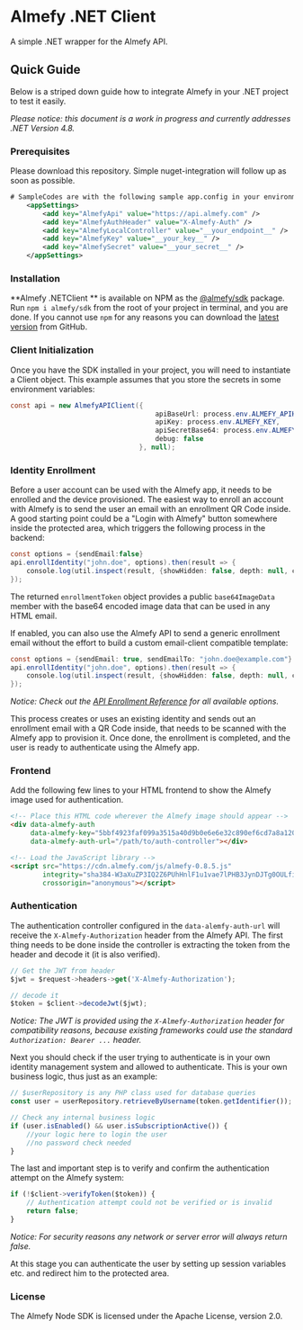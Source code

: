 # Almefy .NET Client

A simple .NET wrapper for the Almefy API.

## Quick Guide

Below is a striped down guide how to integrate Almefy in your .NET project to test it easily.

_Please notice: this document is a work in progress and currently addresses .NET Version 4.8._

### Prerequisites

Please download this repository. Simple nuget-integration will follow up as soon as possible.

```xml
# SampleCodes are with the following sample app.config in your environment
	<appSettings>
		<add key="AlmefyApi" value="https://api.almefy.com" />
		<add key="AlmefyAuthHeader" value="X-Almefy-Auth" />
		<add key="AlmefyLocalController" value="__your_endpoint__" />
		<add key="AlmefyKey" value="__your_key__" />
		<add key="AlmefySecret" value="__your_secret__" />
	</appSettings>
```

### Installation

**Almefy .NETClient ** is available on NPM as the [@almefy/sdk](https://www.npmjs.com/package/@almefy/sdk)
package. Run `npm i almefy/sdk` from the root of your project in terminal, and you are done. If you
cannot use `npm` for any reasons you can download the [latest version](https://github.com/almefy/almefy-node-skd/releases)
from GitHub.

### Client Initialization

Once you have the SDK installed in your project, you will need to instantiate a Client object. This example assumes
that you store the secrets in some environment variables:

```csharp
const api = new AlmefyAPIClient({
                                    apiBaseUrl: process.env.ALMEFY_APIHOST,
                                    apiKey: process.env.ALMEFY_KEY,
                                    apiSecretBase64: process.env.ALMEFY_SECRETBASE64,
                                    debug: false 
                                }, null);
```

### Identity Enrollment

Before a user account can be used with the Almefy app, it needs to be enrolled and the device provisioned. The easiest
way to enroll an account with Almefy is to send the user an email with an enrollment QR Code inside. A good starting point
could be a "Login with Almefy" button somewhere inside the protected area, which triggers the following process in the
backend:

```csharp
const options = {sendEmail:false}
api.enrollIdentity("john.doe", options).then(result => {
    console.log(util.inspect(result, {showHidden: false, depth: null, colors: true}))
});
```

The returned `enrollmentToken` object provides a public `base64ImageData` member with the base64 encoded image data
that can be used in any HTML email.

If enabled, you can also use the Almefy API to send a generic enrollment email without the effort to build a custom
email-client compatible template:

```csharp
const options = {sendEmail: true, sendEmailTo: "john.doe@example.com"}
api.enrollIdentity("john.doe", options).then(result => {
    console.log(util.inspect(result, {showHidden: false, depth: null, colors: true}))
});
```
_Notice: Check out the [API Enrollment Reference](https://docs.almefy.com/api/reference.html#enroll-identity) for all available options._

This process creates or uses an existing identity and sends out an enrollment email with a QR Code inside, that needs to
be scanned with the Almefy app to provision it. Once done, the enrollment is completed, and the user is ready to
authenticate using the Almefy app.

### Frontend

Add the following few lines to your HTML frontend to show the Almefy image used for authentication.

```html
<!-- Place this HTML code wherever the Almefy image should appear -->
<div data-almefy-auth
     data-almefy-key="5bbf4923faf099a3515a40d9b0e6e6e32c890ef6cd7a8a120657c2f49d2341fe"
     data-almefy-auth-url="/path/to/auth-controller"></div>

<!-- Load the JavaScript library -->
<script src="https://cdn.almefy.com/js/almefy-0.8.5.js"
        integrity="sha384-W3aXuZP3IQ2Z6PUhHnlF1u1vae7lPHB3JynDJTg0OULfiaLhHmHM3vwOrDhIe6LU"
        crossorigin="anonymous"></script>
```

### Authentication

The authentication controller configured in the `data-alemfy-auth-url` will receive the `X-Almefy-Authorization` header
from the Almefy API. The first thing needs to be done inside the controller is extracting the token from the header and
decode it (it is also verified).

```js
// Get the JWT from header
$jwt = $request->headers->get('X-Almefy-Authorization');

// decode it
$token = $client->decodeJwt($jwt);
```
_Notice: The JWT is provided using the `X-Almefy-Authorization` header for compatibility reasons,
because existing frameworks could use the standard `Authorization: Bearer ...` header._

Next you should check if the user trying to authenticate is in your own identity management system and allowed to
authenticate. This is your own business logic, thus just as an example:

```js
// $userRepository is any PHP class used for database queries 
const user = userRepository.retrieveByUsername(token.getIdentifier());

// Check any internal business logic
if (user.isEnabled() && user.isSubscriptionActive()) {
    //your logic here to login the user
    //no password check needed
}
```

The last and important step is to verify and confirm the authentication attempt on the Almefy system:

```js
if (!$client->verifyToken($token)) {
    // Authentication attempt could not be verified or is invalid
    return false;
}
```

_Notice: For security reasons any network or server error will always return false._

At this stage you can authenticate the user by setting up session variables etc. and redirect him to the protected area.

### License
The Almefy Node SDK is licensed under the Apache License, version 2.0.